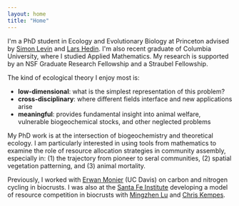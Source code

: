 ```yaml
---
layout: home
title: "Home"
---
```

I'm a PhD student in Ecology and Evolutionary Biology at Princeton advised by [Simon Levin](https://eeb.princeton.edu/people/simon-levin) and [Lars Hedin](https://eeb.princeton.edu/people/lars-hedin). I'm also recent graduate of Columbia University, where I studied Applied Mathematics. My research is supported by an NSF Graduate Research Fellowship and a Straubel Fellowship.

The kind of ecological theory I enjoy most is:
<ul>
    <li><b>low-dimensional</b>: what is the simplest representation of this problem?</li>
    <li><b>cross-disciplinary</b>: where different fields interface and new applications arise</li>
    <li><b>meaningful</b>: provides fundamental insight into animal welfare, vulnerable biogeochemical stocks, and other neglected problems</li>
</ul>  

My PhD work is at the intersection of biogeochemistry and theoretical ecology. I am particularly interested in using tools from mathematics to examine the role of resource allocation strategies in community assembly, especially in: (1) the trajectory from pioneer to seral communities, (2) spatial vegetation patterning, and (3) animal mortality.

Previously, I worked with [Erwan Monier](https://lawr.ucdavis.edu/people/faculty/monier-erwan) (UC Davis) on carbon and nitrogen cycling in biocrusts. I was also at the [Santa Fe Institute](https://www.santafe.edu/) developing a model of resource competition in biocrusts with [Mingzhen Lu](https://www.mingzhenlu-lab.com/) and [Chris Kempes](https://www.santafe.edu/people/profile/chris-kempes).